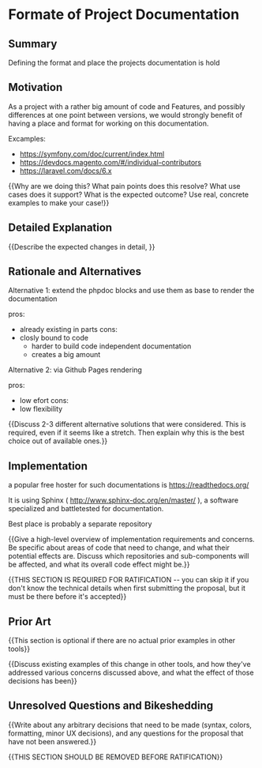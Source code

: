 # Formate of Project Documentation

## Summary

Defining the format and place the projects documentation is hold

## Motivation

As a project with a rather big amount of code and Features, and possibly differences at one point between versions,
we would strongly benefit of having a place and format for working on this documentation.

Excamples:
* https://symfony.com/doc/current/index.html
* https://devdocs.magento.com/#/individual-contributors
* https://laravel.com/docs/6.x

{{Why are we doing this? What pain points does this resolve? What use cases does it support? What is the expected outcome? Use real, concrete examples to make your case!}}

## Detailed Explanation

{{Describe the expected changes in detail, }}

## Rationale and Alternatives

Alternative 1: extend the phpdoc blocks and use them as base to render the documentation

pros:
* already existing in parts
cons:
* closly bound to code
  - harder to build code independent documentation
  - creates a big amount 

Alternative 2: via Github Pages rendering

pros:
* low efort
cons:
* low flexibility

{{Discuss 2-3 different alternative solutions that were considered. This is required, even if it seems like a stretch. Then explain why this is the best choice out of available ones.}}

## Implementation

a popular free hoster for such documentations is https://readthedocs.org/

It is using Sphinx ( http://www.sphinx-doc.org/en/master/ ), a software specialized and battletested for documentation.

Best place is probably a separate repository

{{Give a high-level overview of implementation requirements and concerns. Be specific about areas of code that need to change, and what their potential effects are. Discuss which repositories and sub-components will be affected, and what its overall code effect might be.}}

{{THIS SECTION IS REQUIRED FOR RATIFICATION -- you can skip it if you don't know the technical details when first submitting the proposal, but it must be there before it's accepted}}

## Prior Art

{{This section is optional if there are no actual prior examples in other tools}}

{{Discuss existing examples of this change in other tools, and how they've addressed various concerns discussed above, and what the effect of those decisions has been}}

## Unresolved Questions and Bikeshedding

{{Write about any arbitrary decisions that need to be made (syntax, colors, formatting, minor UX decisions), and any questions for the proposal that have not been answered.}}

{{THIS SECTION SHOULD BE REMOVED BEFORE RATIFICATION}}

